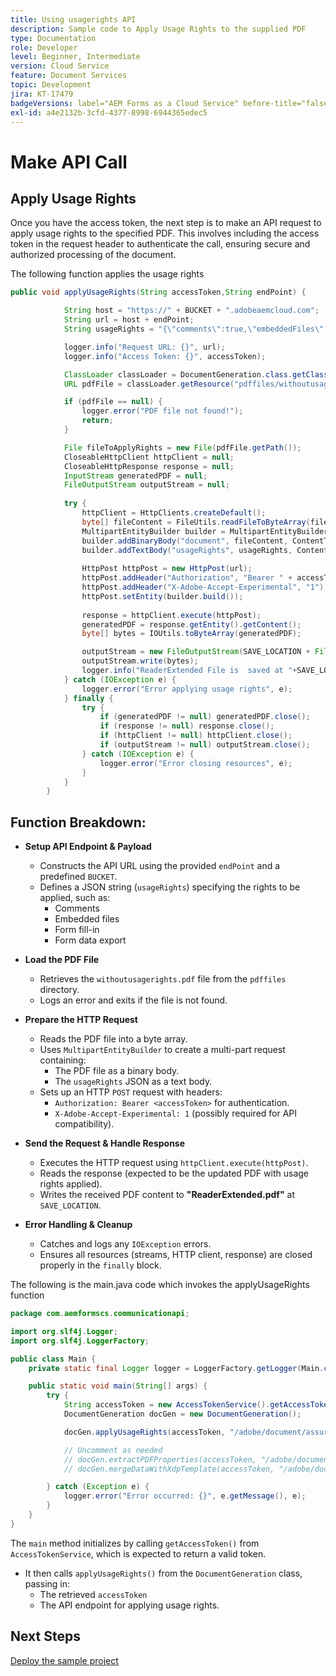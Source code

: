 ```yaml
---
title: Using usagerights API
description: Sample code to Apply Usage Rights to the supplied PDF
type: Documentation
role: Developer
level: Beginner, Intermediate
version: Cloud Service
feature: Document Services
topic: Development
jira: KT-17479
badgeVersions: label="AEM Forms as a Cloud Service" before-title="false"
exl-id: a4e2132b-3cfd-4377-8998-6944365edec5
---
```

# Make API Call

## Apply Usage Rights

Once you have the access token, the next step is to make an API request to apply usage rights to the specified PDF. This involves including the access token in the request header to authenticate the call, ensuring secure and authorized processing of the document.

The following function applies the usage rights

``` java
public void applyUsageRights(String accessToken,String endPoint) {

            String host = "https://" + BUCKET + ".adobeaemcloud.com";
            String url = host + endPoint;
            String usageRights = "{\"comments\":true,\"embeddedFiles\":true,\"formFillIn\":true,\"formDataExport\":true}";

            logger.info("Request URL: {}", url);
            logger.info("Access Token: {}", accessToken);

            ClassLoader classLoader = DocumentGeneration.class.getClassLoader();
            URL pdfFile = classLoader.getResource("pdffiles/withoutusagerights.pdf");

            if (pdfFile == null) {
                logger.error("PDF file not found!");
                return;
            }

            File fileToApplyRights = new File(pdfFile.getPath());
            CloseableHttpClient httpClient = null;
            CloseableHttpResponse response = null;
            InputStream generatedPDF = null;
            FileOutputStream outputStream = null;
            
            try {
                httpClient = HttpClients.createDefault();
                byte[] fileContent = FileUtils.readFileToByteArray(fileToApplyRights);
                MultipartEntityBuilder builder = MultipartEntityBuilder.create();
                builder.addBinaryBody("document", fileContent, ContentType.create("application/pdf"),fileToApplyRights.getName());
                builder.addTextBody("usageRights", usageRights, ContentType.APPLICATION_JSON);
                
                HttpPost httpPost = new HttpPost(url);
                httpPost.addHeader("Authorization", "Bearer " + accessToken);
                httpPost.addHeader("X-Adobe-Accept-Experimental", "1");
                httpPost.setEntity(builder.build());
                
                response = httpClient.execute(httpPost);
                generatedPDF = response.getEntity().getContent();
                byte[] bytes = IOUtils.toByteArray(generatedPDF);

                outputStream = new FileOutputStream(SAVE_LOCATION + File.separator + "ReaderExtended.pdf");
                outputStream.write(bytes);
                logger.info("ReaderExtended File is  saved at "+SAVE_LOCATION);
            } catch (IOException e) {
                logger.error("Error applying usage rights", e);
            } finally {
                try {
                    if (generatedPDF != null) generatedPDF.close();
                    if (response != null) response.close();
                    if (httpClient != null) httpClient.close();
                    if (outputStream != null) outputStream.close();
                } catch (IOException e) {
                    logger.error("Error closing resources", e);
                }
            }
        }

```

## Function Breakdown:



*   **Setup API Endpoint & Payload**  
    *   Constructs the API URL using the provided `endPoint` and a predefined `BUCKET`.  
    *   Defines a JSON string (`usageRights`) specifying the rights to be applied, such as:
        * Comments  
        * Embedded files  
        * Form fill-in  
        * Form data export  

*   **Load the PDF File**  
    * Retrieves the `withoutusagerights.pdf` file from the `pdffiles` directory.  
    * Logs an error and exits if the file is not found.  

*   **Prepare the HTTP Request**  
    *   Reads the PDF file into a byte array.  
    *   Uses `MultipartEntityBuilder` to create a multi-part request containing:
        * The PDF file as a binary body.  
        * The `usageRights` JSON as a text body.  
    *   Sets up an HTTP `POST` request with headers:
        * `Authorization: Bearer <accessToken>` for authentication.  
        * `X-Adobe-Accept-Experimental: 1` (possibly required for API compatibility).  

*   **Send the Request & Handle Response**  
    * Executes the HTTP request using `httpClient.execute(httpPost)`.  
    * Reads the response (expected to be the updated PDF with usage rights applied).  
    * Writes the received PDF content to **"ReaderExtended.pdf"** at `SAVE_LOCATION`.  

*   **Error Handling & Cleanup**  
    * Catches and logs any `IOException` errors.  
    * Ensures all resources (streams, HTTP client, response) are closed properly in the `finally` block.  

The following is the main.java code which invokes the applyUsageRights function

```java
package com.aemformscs.communicationapi;

import org.slf4j.Logger;
import org.slf4j.LoggerFactory;

public class Main {
    private static final Logger logger = LoggerFactory.getLogger(Main.class);

    public static void main(String[] args) {
        try {
            String accessToken = new AccessTokenService().getAccessToken();
            DocumentGeneration docGen = new DocumentGeneration();

            docGen.applyUsageRights(accessToken, "/adobe/document/assure/usagerights");

            // Uncomment as needed
            // docGen.extractPDFProperties(accessToken, "/adobe/document/extract/pdfproperties");
            // docGen.mergeDataWithXdpTemplate(accessToken, "/adobe/document/generate/pdfform");

        } catch (Exception e) {
            logger.error("Error occurred: {}", e.getMessage(), e);
        }
    }
}

```

The `main` method initializes by calling `getAccessToken()` from `AccessTokenService`, which is expected to return a valid token.

*   It then calls `applyUsageRights()` from the `DocumentGeneration` class, passing in:
    * The retrieved `accessToken`
    * The API endpoint for applying usage rights.


## Next Steps

[Deploy the sample project](sample-project.md)
